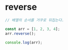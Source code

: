 # reverse

```js
// 배열의 순서를 거꾸로 뒤집는다.

const arr = [1, 2, 3, 4];
arr.reverse();

console.log(arr);
```